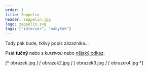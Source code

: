 ```yaml
---
order: 1
title: Zeppelin
header: zeppelin.jpg
logo: zeppelin.svg
tags: ["interier", "nabytek"]
---
```


Tady pak bude, tklivý popis zázazníka...

Psát **tučný** nebo s *kurzívou* nebo [nějaký odkaz](https://www.zeppelin.cz).

[* obrazek.jpg *]
[* obrazek2.jpg *]
[* obrazek3.jpg *]
[* obrazek4.jpg *]
